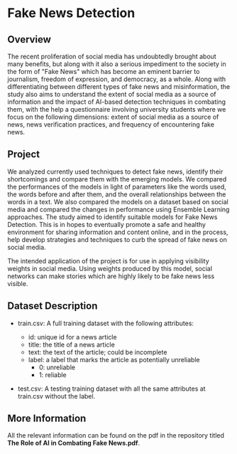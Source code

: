 # Fake News Detection

## Overview

The recent proliferation of social media has undoubtedly brought about many benefits,
but along with it also a serious impediment to the society in the form of "Fake News" which has
become an eminent barrier to journalism, freedom of expression, and democracy, as a whole.
Along with differentiating between different types of fake news and misinformation, the study
also aims to understand the extent of social media as a source of information and the impact of
AI-based detection techniques in combating them, with the help a questionnaire involving
university students where we focus on the following dimensions: extent of social media as a
source of news, news verification practices, and frequency of encountering fake news.  

## Project
We analyzed currently used techniques to detect fake news, identify their shortcomings and compare them with the emerging models. We compared the performances of the models in light of
parameters like the words used, the words before and after them, and the overall relationships
between the words in a text. We also compared the models on a dataset based on social media
and compared the changes in performance using Ensemble Learning approaches. The study
aimed to identify suitable models for Fake News Detection. This is in hopes to eventually
promote a safe and healthy environment for sharing information and content online, and in the
process, help develop strategies and techniques to curb the spread of fake news on social media.  

The intended application of the project is for use in applying visibility weights in social media.  Using weights produced by this model, social networks can make stories which are highly likely to be fake news less visible.

## Dataset Description

* train.csv: A full training dataset with the following attributes:
  * id: unique id for a news article
  * title: the title of a news article
  * text: the text of the article; could be incomplete
  * label: a label that marks the article as potentially unreliable
    * 0: unreliable
    * 1: reliable

* test.csv: A testing training dataset with all the same attributes at train.csv without the label.


## More Information
All the relevant information can be found on the pdf in the repository titled **The Role of AI in Combating Fake News.pdf**.
